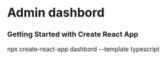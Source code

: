 # Admin dashbord

### Getting Started with Create React App

npx create-react-app dashbord --template typescript
